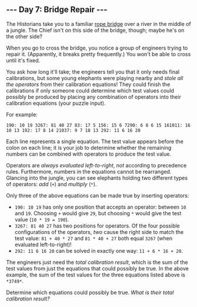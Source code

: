 ## --- Day 7: Bridge Repair ---

The Historians take you to a familiar [rope bridge][1] over a river in the
middle of a jungle. The Chief isn't on this side of the bridge, though; maybe
he's on the other side?

When you go to cross the bridge, you notice a group of engineers trying to
repair it. (Apparently, it breaks pretty frequently.) You won't be able to cross
until it's fixed.

You ask how long it'll take; the engineers tell you that it only needs final
calibrations, but some young elephants were playing nearby and *stole all the
operators* from their calibration equations! They could finish the calibrations
if only someone could determine which test values could possibly be produced by
placing any combination of operators into their calibration equations (your
puzzle input).

For example:

`190: 10 19
3267: 81 40 27
83: 17 5
156: 15 6
7290: 6 8 6 15
161011: 16 10 13
192: 17 8 14
21037: 9 7 18 13
292: 11 6 16 20
`

Each line represents a single equation. The test value appears before the colon
on each line; it is your job to determine whether the remaining numbers can be
combined with operators to produce the test value.

Operators are *always evaluated left-to-right*, *not* according to precedence
rules. Furthermore, numbers in the equations cannot be rearranged. Glancing into
the jungle, you can see elephants holding two different types of operators:
*add* (`+`) and *multiply* (`*`).

Only three of the above equations can be made true by inserting operators:

* `190: 10 19` has only one position that accepts an operator: between `10` and
  `19`. Choosing `+` would give `29`, but choosing `*` would give the test value
  (`10 * 19 = 190`).
* `3267: 81 40 27` has two positions for operators. Of the four possible
  configurations of the operators, *two* cause the right side to match the test
  value: `81 + 40 * 27` and `81 * 40 + 27` both equal `3267` (when evaluated
  left-to-right)!
* `292: 11 6 16 20` can be solved in exactly one way: `11 + 6 * 16 + 20`.

The engineers just need the *total calibration result*, which is the sum of the
test values from just the equations that could possibly be true. In the above
example, the sum of the test values for the three equations listed above is
`*3749*`.

Determine which equations could possibly be true. *What is their total
calibration result?*

[1]: /2022/day/9

